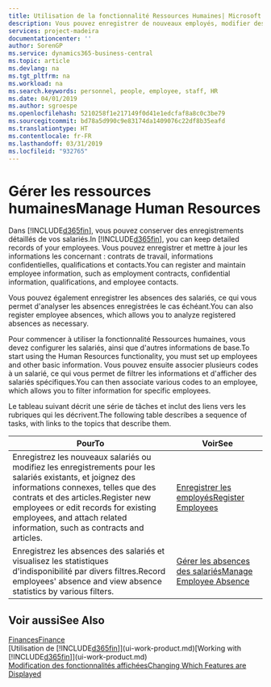 ```yaml
---
title: Utilisation de la fonctionnalité Ressources Humaines| Microsoft Docs
description: Vous pouvez enregistrer de nouveaux employés, modifier des informations sur le personnel existant, et enregistrer et analyser les absences.
services: project-madeira
documentationcenter: ''
author: SorenGP
ms.service: dynamics365-business-central
ms.topic: article
ms.devlang: na
ms.tgt_pltfrm: na
ms.workload: na
ms.search.keywords: personnel, people, employee, staff, HR
ms.date: 04/01/2019
ms.author: sgroespe
ms.openlocfilehash: 5210258f1e217149f0d41e1edcfaf8a8c0c3be79
ms.sourcegitcommit: bd78a5d990c9e83174da1409076c22df8b35eafd
ms.translationtype: HT
ms.contentlocale: fr-FR
ms.lasthandoff: 03/31/2019
ms.locfileid: "932765"
---
```

# <a name="manage-human-resources"></a><span data-ttu-id="ea02b-103">Gérer les ressources humaines</span><span class="sxs-lookup"><span data-stu-id="ea02b-103">Manage Human Resources</span></span>
<span data-ttu-id="ea02b-104">Dans [!INCLUDE[d365fin](includes/d365fin_md.md)], vous pouvez conserver des enregistrements détaillés de vos salariés.</span><span class="sxs-lookup"><span data-stu-id="ea02b-104">In [!INCLUDE[d365fin](includes/d365fin_md.md)], you can keep detailed records of your employees.</span></span> <span data-ttu-id="ea02b-105">Vous pouvez enregistrer et mettre à jour les informations les concernant : contrats de travail, informations confidentielles, qualifications et contacts.</span><span class="sxs-lookup"><span data-stu-id="ea02b-105">You can register and maintain employee information, such as employment contracts, confidential information, qualifications, and employee contacts.</span></span>

<span data-ttu-id="ea02b-106">Vous pouvez également enregistrer les absences des salariés, ce qui vous permet d'analyser les absences enregistrées le cas échéant.</span><span class="sxs-lookup"><span data-stu-id="ea02b-106">You can also register employee absences, which allows you to analyze registered absences as necessary.</span></span>

<span data-ttu-id="ea02b-107">Pour commencer à utiliser la fonctionnalité Ressources humaines, vous devez configurer les salariés, ainsi que d'autres informations de base.</span><span class="sxs-lookup"><span data-stu-id="ea02b-107">To start using the Human Resources functionality, you must set up employees and other basic information.</span></span> <span data-ttu-id="ea02b-108">Vous pouvez ensuite associer plusieurs codes à un salarié, ce qui vous permet de filtrer les informations et d'afficher des salariés spécifiques.</span><span class="sxs-lookup"><span data-stu-id="ea02b-108">You can then associate various codes to an employee, which allows you to filter information for specific employees.</span></span>

<span data-ttu-id="ea02b-109">Le tableau suivant décrit une série de tâches et inclut des liens vers les rubriques qui les décrivent.</span><span class="sxs-lookup"><span data-stu-id="ea02b-109">The following table describes a sequence of tasks, with links to the topics that describe them.</span></span>

| <span data-ttu-id="ea02b-110">Pour</span><span class="sxs-lookup"><span data-stu-id="ea02b-110">To</span></span> | <span data-ttu-id="ea02b-111">Voir</span><span class="sxs-lookup"><span data-stu-id="ea02b-111">See</span></span> |
| --- | --- |
| <span data-ttu-id="ea02b-112">Enregistrez les nouveaux salariés ou modifiez les enregistrements pour les salariés existants, et joignez des informations connexes, telles que des contrats et des articles.</span><span class="sxs-lookup"><span data-stu-id="ea02b-112">Register new employees or edit records for existing employees, and attach related information, such as contracts and articles.</span></span> |[<span data-ttu-id="ea02b-113">Enregistrer les employés</span><span class="sxs-lookup"><span data-stu-id="ea02b-113">Register Employees</span></span>](hr-how-register-employees.md) |
| <span data-ttu-id="ea02b-114">Enregistrez les absences des salariés et visualisez les statistiques d'indisponibilité par divers filtres.</span><span class="sxs-lookup"><span data-stu-id="ea02b-114">Record employees' absence and view absence statistics by various filters.</span></span> |[<span data-ttu-id="ea02b-115">Gérer les absences des salariés</span><span class="sxs-lookup"><span data-stu-id="ea02b-115">Manage Employee Absence</span></span>](hr-how-manage-absence.md) |

## <a name="see-also"></a><span data-ttu-id="ea02b-116">Voir aussi</span><span class="sxs-lookup"><span data-stu-id="ea02b-116">See Also</span></span>
[<span data-ttu-id="ea02b-117">Finances</span><span class="sxs-lookup"><span data-stu-id="ea02b-117">Finance</span></span>](finance.md)  
<span data-ttu-id="ea02b-118">[Utilisation de [!INCLUDE[d365fin](includes/d365fin_md.md)]](ui-work-product.md)</span><span class="sxs-lookup"><span data-stu-id="ea02b-118">[Working with [!INCLUDE[d365fin](includes/d365fin_md.md)]](ui-work-product.md)</span></span>  
[<span data-ttu-id="ea02b-119">Modification des fonctionnalités affichées</span><span class="sxs-lookup"><span data-stu-id="ea02b-119">Changing Which Features are Displayed</span></span>](ui-experiences.md)        
